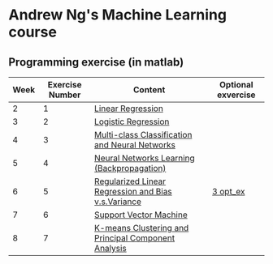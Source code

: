 # Andrew Ng's Machine Learning course


## Programming exercise (in matlab)
Week | Exercise Number | Content | Optional exvercise
--- | --- | --- | ---
2 | 1 | [Linear Regression](https://github.com/AnnickWONG/Standford_machine_learning/tree/main/Week2/ex1-octave)|
3 | 2 | [Logistic Regression](https://github.com/AnnickWONG/Standford_machine_learning/tree/main/Week3/ex2-octave)|
4 | 3 | [Multi-class Classification and Neural Networks](https://github.com/AnnickWONG/Standford_machine_learning/tree/main/Week4/ex3-octave)|
5 | 4 | [Neural Networks Learning (Backpropagation)](https://github.com/AnnickWONG/Standford_machine_learning/tree/main/Week5/ex4-octave)|
6 | 5 | [Regularized Linear Regression and Bias v.s.Variance](https://github.com/AnnickWONG/Standford_machine_learning/tree/main/Week6/ex5-octave)|[3 opt_ex](https://github.com/AnnickWONG/Standford_machine_learning/tree/main/Week6/Optional%20Exercise)
7 | 6 | [Support Vector Machine](https://github.com/AnnickWONG/Standford_machine_learning/tree/main/Week%207/ex6-octave)|
8 | 7 | [K-means Clustering and Principal Component Analysis](https://github.com/AnnickWONG/Standford_machine_learning/tree/main/Week8/ex7-octave)
